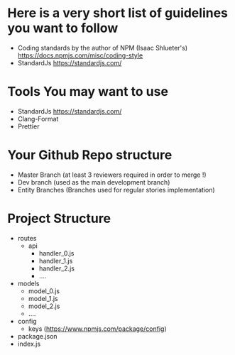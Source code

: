 # Here is a very short list of guidelines you want to follow
- Coding standards by the author of NPM (Isaac Shlueter's) https://docs.npmjs.com/misc/coding-style
- StandardJs https://standardjs.com/

# Tools You may want to use
- StandardJs https://standardjs.com/
- Clang-Format
- Prettier

# Your Github Repo structure
- Master Branch (at least 3 reviewers required in order to merge !)
- Dev branch (used as the main development branch)
- Entity Branches (Branches used for regular stories implementation)

# Project Structure
- routes
  - api
    - handler_0.js
    - handler_1.js
    - handler_2.js
    - ....
- models
  - model_0.js
  - model_1.js
  - model_2.js
  - ....
- config
  - keys (https://www.npmjs.com/package/config)
- package.json
- index.js
